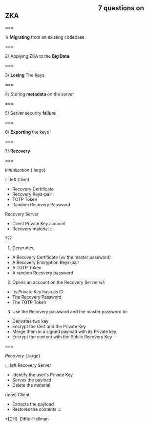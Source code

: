 <!--{section^1:data-breadcrumb="7 questions"}-->

<!--{.interleaf data-background-image="/img/unsplash/784361.jpg"}-->
<!-- Photo by Camylla Battani on Unsplash -->

## <svg class="icon"><use xlink:href="/img/icons.svg#dots-two-vertical"></svg> 7 questions on ZKA

===
<!--{.xx-large}-->

1/ **Migrating** from an existing codebase

===
<!--{.xx-large}-->

2/ Applying ZKA to the **Big Data**

===
<!--{.xx-large}-->

3/ **Losing** The Keys

===
<!--{.xx-large}-->

4/ Storing **metadata** on the server

===
<!--{.xx-large}-->

5/ Server security **failure**

===
<!--{.xx-large}-->

6/ **Exporting** the keys

===
<!--{.xx-large}-->

7/ **Recovery**

===

_Initialization_ {.large}

::: left
Client
- Recovery Certificate
- Recovery Keys-pair
- TOTP Token
- Random Recovery Password

Recovery Server
- Client Private Key account
- Recovery material
:::

???
1. Generates:
  - A Recovery Certificate (w/ the master password)
  - A Recovery Encryption Keys-pair
  - A TOTP Token
  - A random Recovery password
2. Opens an account on the Recovery Server w/:
  - Its Private Key hash as ID
  - The Recovery Password
  - The TOTP Token
3. Use the Recovery password and the master password to:
  - Derivates two key
  - Encrypt the Cert and the Private Key
  - Merge them in a signed payload with its Private key
  - Encrypt the content with the Public Recovery Key

===

_Recovery_ {.large}

::: left
Recovery Server
- Identify the user's Private Key
- Serves the payload
- Delete the material

(new) Client
- Extracts the payload
- Restores the contents
:::

*[DH]: Diffie-Hellman
